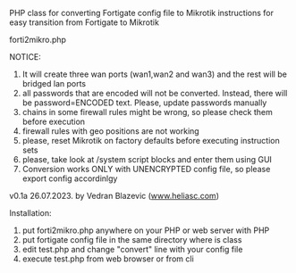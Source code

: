 PHP class for converting Fortigate config file to Mikrotik instructions for easy transition from Fortigate to Mikrotik

forti2mikro.php

NOTICE:
1. It will create three wan ports (wan1,wan2 and wan3) and the rest will be bridged lan ports
2. all passwords that are encoded will not be converted. Instead, there will be password=ENCODED text. Please, update passwords manually
3. chains in some firewall rules might be wrong, so please check them before execution
4. firewall rules with geo positions are not working
5. please, reset Mikrotik on factory defaults before executing instruction sets
6. please, take look at /system script blocks and enter them using GUI
7. Conversion works ONLY with UNENCRYPTED config file, so please export config accordinlgy

v0.1a 26.07.2023. by Vedran Blazevic (www.heliasc.com)

Installation:
1. put forti2mikro.php anywhere on your PHP or web server with PHP
2. put fortigate config file in the same directory where is class
3. edit test.php and change "convert" line with your config file
4. execute test.php from web browser or from cli

